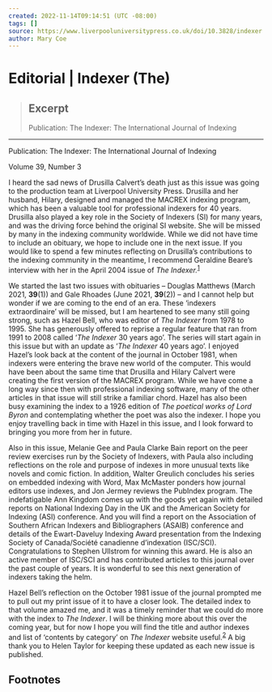 ```yaml
---
created: 2022-11-14T09:14:51 (UTC -08:00)
tags: []
source: https://www.liverpooluniversitypress.co.uk/doi/10.3828/indexer.2021.22
author: Mary Coe
---
```


# Editorial | Indexer (The)

> ## Excerpt
> Publication: The Indexer: The International Journal of Indexing

---
Publication: The Indexer: The International Journal of Indexing

Volume 39, Number 3

I heard the sad news of Drusilla Calvert’s death just as this issue was going to the production team at Liverpool University Press. Drusilla and her husband, Hilary, designed and managed the MACREX indexing program, which has been a valuable tool for professional indexers for 40 years. Drusilla also played a key role in the Society of Indexers (SI) for many years, and was the driving force behind the original SI website. She will be missed by many in the indexing community worldwide. While we did not have time to include an obituary, we hope to include one in the next issue. If you would like to spend a few minutes reflecting on Drusilla’s contributions to the indexing community in the meantime, I recommend Geraldine Beare’s interview with her in the April 2004 issue of _The Indexer._<sup><a href="https://www.liverpooluniversitypress.co.uk/doi/10.3828/indexer.2021.22#fn1" role="doc-noteref" id="body-ref-fn1">1</a></sup>

We started the last two issues with obituaries – Douglas Matthews (March 2021, **39**(1)) and Gale Rhoades (June 2021, **39**(2)) – and I cannot help but wonder if we are coming to the end of an era. These ‘indexers extraordinaire’ will be missed, but I am heartened to see many still going strong, such as Hazel Bell, who was editor of _The Indexer_ from 1978 to 1995. She has generously offered to reprise a regular feature that ran from 1991 to 2008 called ‘_The Indexer_ 30 years ago’. The series will start again in this issue but with an update as ‘_The Indexer_ 40 years ago’. I enjoyed Hazel’s look back at the content of the journal in October 1981, when indexers were entering the brave new world of the computer. This would have been about the same time that Drusilla and Hilary Calvert were creating the first version of the MACREX program. While we have come a long way since then with professional indexing software, many of the other articles in that issue will still strike a familiar chord. Hazel has also been busy examining the index to a 1926 edition of _The poetical works of Lord Byron_ and contemplating whether the poet was also the indexer. I hope you enjoy travelling back in time with Hazel in this issue, and I look forward to bringing you more from her in future.

Also in this issue, Melanie Gee and Paula Clarke Bain report on the peer review exercises run by the Society of Indexers, with Paula also including reflections on the role and purpose of indexes in more unusual texts like novels and comic fiction. In addition, Walter Greulich concludes his series on embedded indexing with Word, Max McMaster ponders how journal editors use indexes, and Jon Jermey reviews the PubIndex program. The indefatigable Ann Kingdom comes up with the goods yet again with detailed reports on National Indexing Day in the UK and the American Society for Indexing (ASI) conference. And you will find a report on the Association of Southern African Indexers and Bibliographers (ASAIB) conference and details of the Ewart-Daveluy Indexing Award presentation from the Indexing Society of Canada/Société canadienne d’indexation (ISC/SCI). Congratulations to Stephen Ullstrom for winning this award. He is also an active member of ISC/SCI and has contributed articles to this journal over the past couple of years. It is wonderful to see this next generation of indexers taking the helm.

Hazel Bell’s reflection on the October 1981 issue of the journal prompted me to pull out my print issue of it to have a closer look. The detailed index to that volume amazed me, and it was a timely reminder that we could do more with the index to _The Indexer_. I will be thinking more about this over the coming year, but for now I hope you will find the title and author indexes and list of ‘contents by category’ on _The Indexer_ website useful.<sup><a href="https://www.liverpooluniversitypress.co.uk/doi/10.3828/indexer.2021.22#fn2" role="doc-noteref" id="body-ref-fn2">2</a></sup> A big thank you to Helen Taylor for keeping these updated as each new issue is published.

## Footnotes
